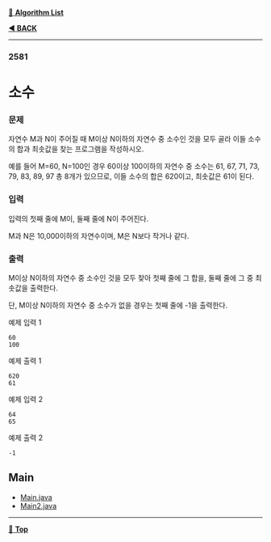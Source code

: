 [:file_folder: **Algorithm List**](https://github.com/dlalstj0213/Study.Algorithm_Java)

[:arrow_backward: **BACK**](../)

---

### 2581

# 소수

### 문제

자연수 M과 N이 주어질 때 M이상 N이하의 자연수 중 소수인 것을 모두 골라 이들 소수의 합과 최솟값을 찾는 프로그램을 작성하시오.

예를 들어 M=60, N=100인 경우 60이상 100이하의 자연수 중 소수는 61, 67, 71, 73, 79, 83, 89, 97 총 8개가 있으므로, 이들 소수의 합은 620이고, 최솟값은 61이 된다.

### 입력

입력의 첫째 줄에 M이, 둘째 줄에 N이 주어진다.

M과 N은 10,000이하의 자연수이며, M은 N보다 작거나 같다.

### 출력

M이상 N이하의 자연수 중 소수인 것을 모두 찾아 첫째 줄에 그 합을, 둘째 줄에 그 중 최솟값을 출력한다. 

단, M이상 N이하의 자연수 중 소수가 없을 경우는 첫째 줄에 -1을 출력한다.

예제 입력 1 
```
60
100
```
예제 출력 1 
```
620
61
```
예제 입력 2 
```
64
65
```
예제 출력 2 
```
-1
```

## Main

- [Main.java](./Main.java)
- [Main2.java](./Main2.java)

---

[:arrow_up_small: **Top**](#)